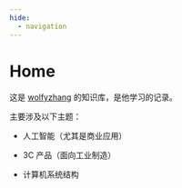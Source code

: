 ```yaml
---
hide:
  - navigation
---
```


# Home

这是 [wolfyzhang](https://wolfyzhang.com) 的知识库，是他学习的记录。

主要涉及以下主题：

- 人工智能（尤其是商业应用）

- 3C 产品（面向工业制造）

- 计算机系统结构
